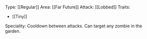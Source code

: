 Type: [[Regular]]
Area: [[Far Future]]
Attack: [[Lobbed]]
Traits:
- [[Tiny]]

Speciality: Cooldown between attacks. Can target any zombie in the garden. 